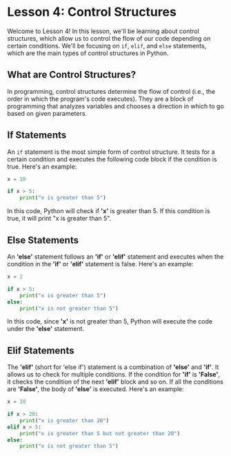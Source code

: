 # Lesson 4: Control Structures

Welcome to Lesson 4! In this lesson, we'll be learning about control structures, which allow us to control the flow of our code depending on certain conditions. We'll be focusing on `if`, `elif`, and `else` statements, which are the main types of control structures in Python.

## What are Control Structures?

In programming, control structures determine the flow of control (i.e., the order in which the program's code executes). They are a block of programming that analyzes variables and chooses a direction in which to go based on given parameters.

## If Statements

An `if` statement is the most simple form of control structure. It tests for a certain condition and executes the following code block if the condition is true. Here's an example:

```python
x = 10

if x > 5:
    print("x is greater than 5")
```

In this code, Python will check if **'x'** is greater than 5. If this condition is true, it will print "x is greater than 5".

## Else Statements

An **'else'** statement follows an **'if'** or **'elif'** statement and executes when the condition in the **'if'** or **'elif'** statement is false. Here's an example:

```python
x = 2

if x > 5:
    print("x is greater than 5")
else:
    print("x is not greater than 5")

```

In this code, since **'x'** is not greater than 5, Python will execute the code under the **'else'** statement.

## Elif Statements

The **'elif'** (short for 'else if') statement is a combination of **'else'** and **'if'**. It allows us to check for multiple conditions. If the condition for **'if'** is **'False'**, it checks the condition of the next **'elif'** block and so on. If all the conditions are **'False'**, the body of **'else'** is executed. Here's an example:

```python
x = 10

if x > 20:
    print("x is greater than 20")
elif x > 5:
    print("x is greater than 5 but not greater than 20")
else:
    print("x is not greater than 5")

```